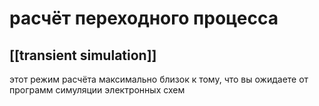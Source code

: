  # расчёт переходного процесса
 ## [[transient simulation]]

этот режим расчёта максимально близок к тому, что вы ожидаете от программ симуляции электронных схем

